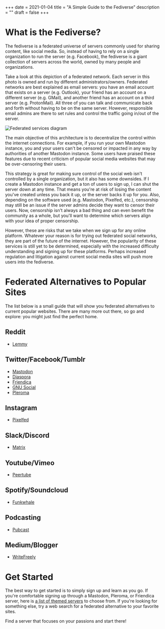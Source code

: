 +++
date = 2021-01-04
title = "A Simple Guide to the Fediverse"
description = ""
draft = false
+++

# What is the Fediverse?

The fediverse is a federated universe of servers commonly used for sharing
content, like social media. So, instead of having to rely on a single
organization to run the server (e.g. Facebook), the fediverse is a giant
collection of servers across the world, owned by many people and organizations.

Take a look at this depiction of a federated network. Each server in this photo
is owned and run by different administrators/owners. Federated networks are best
explained as email servers: you have an email account that exists on a server
(e.g. Outlook), your friend has an account on a different server (e.g. GMail),
and another friend has an account on a third server (e.g. ProtonMail). All three
of you can talk and communicate back and forth without having to be on the same
server. However, responsible email admins are there to set rules and control the
traffic going in/out of the server.

![Federated services
diagram](https://img.cleberg.net/blog/20210104-a-simple-guide-to-the-fediverse/federated-example.svg)

The main objective of this architecture is to decentralize the control within
the internet connections. For example, if you run your own Mastodon instance,
you and your users can't be censored or impacted in any way by authorities of
another Mastodon instance. Some users have praised these features due to recent
criticism of popular social media websites that may be over-censoring their
users.

This strategy is great for making sure control of the social web isn't
controlled by a single organization, but it also has some downsides. If I create
a Mastodon instance and get a ton of users to sign up, I can shut the server
down at any time. That means you're at risk of losing the content you've
created unless you back it up, or the server backs it up for you. Also,
depending on the software used (e.g. Mastodon, Pixelfed, etc.), censorship may
still be an issue if the server admins decide they want to censor their users.
Now, censorship isn't always a bad thing and can even benefit the community as
a whole, but you'll want to determine which servers align with your idea of
proper censorship.

However, these are risks that we take when we sign up for any online platform.
Whatever your reason is for trying out federated social networks, they are part
of the future of the internet. However, the popularity of these services is
still yet to be determined, especially with the increased difficulty
understanding and signing up for these platforms. Perhaps increased regulation
and litigation against current social media sites will push more users into the
fediverse.

# Federated Alternatives to Popular Sites

The list below is a small guide that will show you federated alternatives to
current popular websites. There are many more out there, so go and explore: you
might just find the perfect home.

## Reddit

- [Lemmy](https://lemmy.ml/instances)

## Twitter/Facebook/Tumblr

- [Mastodon](https://joinmastodon.org)
- [Diaspora](https://diasporafoundation.org)
- [Friendica](https://friendi.ca)
- [GNU Social](https://gnusocial.network)
- [Pleroma](https://pleroma.social)

## Instagram

- [Pixelfed](https://pixelfed.org)

## Slack/Discord

- [Matrix](https://element.io)

## Youtube/Vimeo

- [Peertube](https://joinpeertube.org)

## Spotify/Soundcloud

- [Funkwhale](https://funkwhale.audio)

## Podcasting

- [Pubcast](https://pubcast.pub)

## Medium/Blogger

- [WriteFreely](https://writefreely.org)

# Get Started

The best way to get started is to simply sign up and learn as you go. If you're
comfortable signing up through a Mastodon, Pleroma, or Friendica server, here is
[a list of themed servers](https://fediverse.party/en/portal/servers) to choose
from. If you're looking for something else, try a web search for a federated
alternative to your favorite sites.

Find a server that focuses on your passions and start there!
